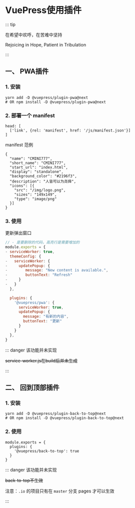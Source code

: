 # VuePress使用插件

::: tip

在希望中欢呼，在苦难中坚持

Rejoicing in Hope, Patient in Tribulation

:::

## 一、 PWA插件

### 1. 安装

```
yarn add -D @vuepress/plugin-pwa@next
# OR npm install -D @vuepress/plugin-pwa@next
```

### 2. 部署一个 manifest

```
head: [
  ['link', {rel: 'manifest', href: '/js/manifest.json'}]
]
```

manifest 范例
```
{
  "name": "CMINI777",
  "short_name": "CMINI777",
  "start_url": "index.html",
  "display": "standalone",
  "background_color": "#2196f3",
  "description": "人皆可以为尧舜",
  "icons": [{
    "src": "/img/logo.png",
    "sizes": "149x149",
    "type": "image/png"
  }]
}
```

### 3. 使用

更新弹出窗口
``` js {1,13,14,15,16,17,18,19,20,21}
// - 是要删除的代码，高亮行是需要增加的
module.exports = {
- serviceWorker: true,
  themeConfig: {
-   serviceWorker: {
-     updatePopup: {
-        message: "New content is available.",
-        buttonText: "Refresh"
-     }
-   }
  },

  plugins: {
    '@vuepress/pwa': {
      serviceWorker: true,
      updatePopup: {
        message: "有新的内容",
        buttonText: "更新"
      }
    }
  },
}
```

::: danger 该功能并未实现

~~service-worker.js在build后并未生成~~ 

:::

## 二、 回到顶部插件

### 1. 安装

```
yarn add -D @vuepress/plugin-back-to-top@next
# OR npm install -D @vuepress/plugin-back-to-top@next
```

### 2. 使用

```
module.exports = {
  plugins: {
    '@vuepress/back-to-top': true
  }
}
```
::: danger 该功能并未实现

~~back-to-top不生效~~ 

注意：`.io` 的项目只有在 `master` 分支 pages 才可以生效

:::